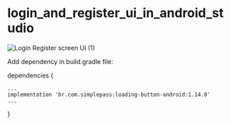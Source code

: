# login_and_register_ui_in_android_studio



![Login   Register screen UI (1)](https://user-images.githubusercontent.com/84270204/119137429-6c346f80-ba5e-11eb-8931-68877312a964.png)


Add dependency in build.gradle file: 

dependencies {

    ...    
    implementation 'br.com.simplepass:loading-button-android:1.14.0'
    ...
}
